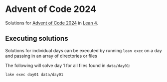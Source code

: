 # Advent of Code 2024

Solutions for [Advent of Code 2024](https://adventofcode.com/2024) in [Lean 4](https://leanprover-community.github.io/get_started.html).



## Executing solutions

Solutions for individual days can be executed by running `lean exec` on a day  and passing in an array of directories or files

The following will solve day 1 for all files found in `data/day01`:

```shell
lake exec day01 data/day01
```

